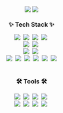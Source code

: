 <div align="center">
  <img align="center" src="http://mazassumnida.wtf/api/v2/generate_badge?boj=3957ki" />
  <img align="center" src="https://github-readme-stats.vercel.app/api/top-langs/?username=3957ki&layout=compact&exclude_repo=react"/>
</div>
<h3 align="center">✨ Tech Stack ✨</h3>
<div align="center">
  <img src="https://img.shields.io/badge/Java-ED8B00?style=for-the-badge&logo=openjdk&logoColor=white" />&nbsp
  <img src="https://img.shields.io/badge/Spring-6DB33F?style=for-the-badge&logo=spring&logoColor=white" />&nbsp
  <img src="https://img.shields.io/badge/MySQL-00000F?style=for-the-badge&logo=mysql&logoColor=white" />&nbsp
  <img src="https://img.shields.io/badge/redis-%23DD0031.svg?style=for-the-badge&logo=redis&logoColor=white" />&nbsp
</div>

<div align="center">
  <img src="https://img.shields.io/badge/python-3670A0?style=for-the-badge&logo=python&logoColor=ffdd54" />&nbsp
  <img
    src="https://img.shields.io/badge/flask-%23000.svg?style=for-the-badge&logo=flask&logoColor=white"
  />&nbsp
</div>

<div align="center">
  <img src="https://img.shields.io/badge/React-20232A?style=for-the-badge&logo=react&logoColor=61DAFB" />&nbsp
  <img src="https://img.shields.io/badge/Vue.js-35495E?style=for-the-badge&logo=vue.js&logoColor=4FC08D" />&nbsp
</div>

<div align="center">
  <img src="https://img.shields.io/badge/Linux-FCC624?style=for-the-badge&logo=linux&logoColor=black"/>&nbsp
  <img src="https://img.shields.io/badge/Docker-2496ED?style=for-the-badge&logo=Docker&logoColor=white"/>&nbsp
  <img src="https://img.shields.io/badge/jenkins-%232C5263.svg?style=for-the-badge&logo=jenkins&logoColor=white"/>&nbsp
  <img src="https://img.shields.io/badge/nginx-%23009639.svg?style=for-the-badge&logo=nginx&logoColor=white"/>&nbsp
  <img src="https://img.shields.io/badge/Amazon AWS-232F3E?style=for-the-badge&logo=amazonaws&logoColor=white"/>&nbsp
  <img src="https://img.shields.io/badge/Google Cloud-4285F4?style=for-the-badge&logo=Google Cloud&logoColor=white"/>
</div>

<br />

<h3 align="center">🛠 Tools 🛠</h3>
<div align="center">
  <img src="https://img.shields.io/badge/git-F05033.svg?style=for-the-badge&logo=git&logoColor=white" />&nbsp
  <img
    src="https://img.shields.io/badge/github-181717.svg?style=for-the-badge&logo=github&logoColor=white"
  />&nbsp
  <img
    src="https://img.shields.io/badge/Notion-F3F3F3.svg?style=for-the-badge&logo=notion&logoColor=black"
  />&nbsp
  <img
    src="https://img.shields.io/badge/figma-F24E1E.svg?style=for-the-badge&logo=figma&logoColor=white"
  />&nbsp
</div>

<div align="center">
  <img
    src="https://img.shields.io/badge/Eclipse%20IDE-2C2255.svg?&style=for-the-badge&logo=Eclipse%20IDE&logoColor=white"
  />&nbsp
  <img
    src="https://img.shields.io/badge/jupyter-2C2C32.svg?style=for-the-badge&logo=jupyter&logoColor=F37726"
  />&nbsp
  <img
    src="https://img.shields.io/badge/Colab-2C2C32.svg?style=for-the-badge&logo=googlecolab&logoColor=F9AB00"
  />&nbsp
  <img
    src="https://img.shields.io/badge/Visual%20Studio%20Code-007ACC.svg?&style=for-the-badge&logo=Visual%20Studio%20Code&logoColor=white"
  />&nbsp
</div>
